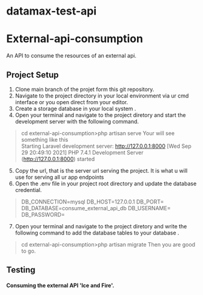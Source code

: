 # datamax-test-api
 #   External-api-consumption
An API to consume the resources of an external api.
## Project Setup
1. Clone main branch of the projet form this git repository.
2. Navigate to the project directory in your local environment via ur cmd interface or you open direct from your editor. 
3. Create a storage database in your local system .
4. Open your terminal and navigate to the project diretory and start the development server with the following command.
> cd external-api-consumption>php artisan serve
> Your will see something like this<br>
> Starting Laravel development server: http://127.0.0.1:8000
> [Wed Sep 29 20:49:10 2021] PHP 7.4.1 Development Server (http://127.0.0.1:8000) started 
5. Copy the url, that is the server url serving the project. It is what u will use for serving all ur app endpoints
6. Open the .env file in your project root directory and update the database credential.
> DB_CONNECTION=mysql
> DB_HOST=127.0.0.1
> DB_PORT=
> DB_DATABASE=consume_external_api_db
> DB_USERNAME=
> DB_PASSWORD=
7. Open your terminal and navigate to the project diretory and write the following command to add the database tables to your database .
> cd external-api-consumption>php artisan migrate
Then you are good to go.

## Testing
#### Consuming the external API 'Ice and Fire'.
